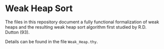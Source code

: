 # Weak Heap Sort

The files in this repository document a fully functional formalization of weak heaps
and the resulting weak heap sort algorithm first studied by R.D. Dutton (93).

Details can be found in the file `Weak_Heap.thy`.
